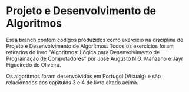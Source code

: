 # Projeto e Desenvolvimento de Algoritmos


Essa branch contém códigos produzidos como exercício na disciplina de Projeto e Desenvolvimento de Algorítmos. 
Todos os exercícios foram retirados do livro "Algoritmos: Lógica para Desenvolvimento de Programação de Computadores" por José Augusto N.G. Manzano e Jayr Figueiredo de Oliveira.

Os algoritmos foram desenvolvidos em Portugol (Visualg) e são relacionados aos capítulos 3 e 4 do livro citado acima. 
